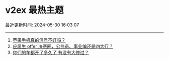 # v2ex 最热主题

最近更新时间: 2024-05-30 16:03:07

--- 
1. [苹果手机真的信号不好吗？](https://www.v2ex.com/t/1045238) 
2. [应届生 offer 决赛圈，公务员、事业编还是四大行？](https://www.v2ex.com/t/1045253) 
3. [你们的车都开了多久了 有没有大修过？](https://www.v2ex.com/t/1045265) 
